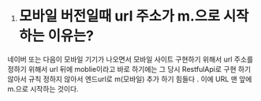 1. # 모바일 버전일때 url 주소가 m.으로 시작하는 이유는?

네이버 또는 다음이 모바일 기기가 나오면서 모바일 사이트 구현하기 위해서 url 주소를 정하기 위해서 url 뒤에 moblie이라고 바로 하기에는 그 당시 RestfulApi로 구현 하기 않아서 규칙 정하지 않아서 엔드url로 m(모바일) 추가 하기 힘들다 . 
이에 URL 맨 앞에 m.으로 시작하는 것이다.

